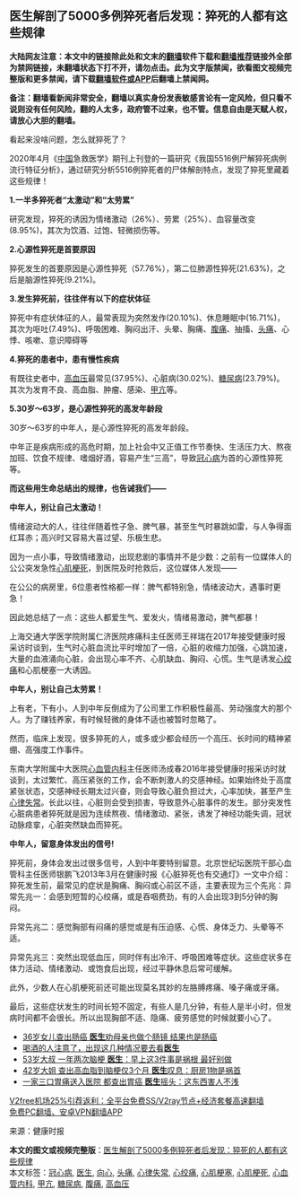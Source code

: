  <h2>医生解剖了5000多例猝死者后发现：猝死的人都有这些规律</h2> <p class="notice"><b>大陆网友注意：本文中的链接除此处和文末的<a href="https://github.com/bannedbook/fanqiang" >翻墙</a>软件下载和<a href="https://github.com/killgcd/justmysocks/blob/master/README.md">翻墙推荐</a>链接外全部为禁网链接，未翻墙状态下打不开，请勿点击。此为文字版禁闻，欲看图文视频完整版和更多禁闻，请下载<a href="https://github.com/bannedbook/fanqiang">翻墙软件或APP</a>后翻墙上禁闻网。</p><p>备注：翻墙看新闻非常安全，翻墙以真实身份发表敏感言论有一定风险，但只看不说则没有任何风险，翻的人太多，政府管不过来，也不管。信息自由是天赋人权，请放心大胆的翻墙。</b></p>  <div class="entry"> <p>看起来没啥问题，怎么就猝死了？</p> <p>2020年4月《<span class='wp_keywordlink_affiliate'><a href="https://www.bannedbook.org/" title="中国" target="_blank">中国</a></span>急救医学》期刊上刊登的一篇研究《我国5516例尸解猝死病例流行特征分析》，通过研究分析5516例猝死者的尸体解剖特点，发现了猝死里藏着这些规律！</p> <p><strong>1.一半多猝死者“太激动”和“太劳累”</strong></p> <p>研究发现，猝死的诱因为情绪激动（26%）、劳累（25%）、血容量改变(8.95%)，其次为饮酒、过饱、轻微损伤等。</p> <p><strong>2.心源性猝死是首要原因</strong></p> <p>猝死发生的首要原因是心源性猝死（57.76%），第二位肺源性猝死(21.63%)，之后是脑源性猝死(9.21%)。</p> <p><strong>3.发生猝死前，往往伴有以下的症状体征</strong></p>  <p>猝死中有症状体征的人，最常表现为突然发作(20.10%)、休息睡眠中(16.71%)，其次为呕吐(7.49%)、呼吸困难、胸闷出汗、头晕、胸痛、<a href="https://www.bannedbook.org/bnews/tag/%e8%85%b9%e7%97%9b/" class="st_tag internal_tag" rel="tag" title="标签 腹痛 下的日志">腹痛</a>、抽搐、<a href="https://www.bannedbook.org/bnews/tag/%e5%a4%b4%e7%97%9b/" class="st_tag internal_tag" rel="tag" title="标签 头痛 下的日志">头痛</a>、心悸、咳嗽、意识障碍等</p> <p><strong>4.猝死的患者中，患有慢性疾病</strong></p> <p>有既往史者中，<a href="https://www.bannedbook.org/bnews/tag/%e9%ab%98%e8%a1%80%e5%8e%8b/" class="st_tag internal_tag" rel="tag" title="标签 高血压 下的日志">高血压</a>最常见(37.95%)、心脏病(30.02%)、<a href="https://www.bannedbook.org/bnews/tag/%e7%b3%96%e5%b0%bf%e7%97%85/" class="st_tag internal_tag" rel="tag" title="标签 糖尿病 下的日志">糖尿病</a>(23.79%)。其次为发育不良、高血脂、肿瘤、感染、<a href="https://www.bannedbook.org/bnews/tag/%e7%94%b2%e4%ba%a2/" class="st_tag internal_tag" rel="tag" title="标签 甲亢 下的日志">甲亢</a>等。</p> <p><strong>5.30岁～63岁，是心源性猝死的高发年龄段</strong></p> <p>30岁～63岁的中年人，是心源性猝死的高发年龄段。</p> <p>中年正是疾病形成的高危时期，加上社会中又正值工作节奏快、生活压力大、熬夜加班、饮食不规律、嗜烟好酒，容易产生“三高”，导致<a href="https://www.bannedbook.org/bnews/tag/%E5%86%A0%E5%BF%83%E7%97%85/" class="st_tag internal_tag" rel="tag" title="标签 冠心病 下的日志">冠心病</a>为首的心源性猝死等。</p> <p><strong>而这些用生命总结出的规律，也告诫我们——</strong></p>  <p><strong>中年人，别让自己太激动！</strong></p> <p>情绪波动大的人，往往伴随着性子急、脾气暴，甚至生气时暴跳如雷，与人争得面红耳赤；高兴时又容易大喜过望、乐极生悲。</p> <p>因为一点小事，导致情绪激动，出现悲剧的事情并不是少数：之前有一位媒体人的公公突发急性<a href="https://www.bannedbook.org/bnews/tag/%e5%bf%83%e8%82%8c%e6%a2%97%e6%ad%bb/" class="st_tag internal_tag" rel="tag" title="标签 心肌梗死 下的日志">心肌梗死</a>，到医院及时抢救后，这位媒体人发现——</p> <p>在公公的病房里，6位患者性格都一样：脾气都特别急，情绪波动大，遇事时更急！</p> <p>因此她总结了一点：这些人都爱生气、爱发火，情绪易激动，脾气都暴！</p> <p>上海交通大学医学院附属仁济医院疼痛科主任医师王祥瑞在2017年接受健康时报采访时谈到，生气时心脏血流比平时增加了一倍，心脏的收缩力加强，心跳加速，大量的血液涌向心脏，会出现心率不齐、心肌缺血、胸闷、心慌。生气是诱发<a href="https://www.bannedbook.org/bnews/tag/%e5%bf%83%e7%bb%9e%e7%97%9b/" class="st_tag internal_tag" rel="tag" title="标签 心绞痛 下的日志">心绞痛</a>和心肌梗塞一大诱因。</p> <p><strong>中年人，别让自己太劳累！</strong></p>  <p>上有老，下有小，人到中年反倒成为了公司里工作积极性最高、劳动强度大的那个人。为了赚钱养家，有时候轻微的身体不适也被暂时忽略了。</p> <p>然而，临床上发现，很多猝死的人，或多或少都会经历一个高压、长时间的精神紧绷、高强度工作事件。</p> <p>东南大学附属中大医院<a href="https://www.bannedbook.org/bnews/tag/%e5%bf%83%e8%a1%80%e7%ae%a1%e5%86%85%e7%a7%91/" class="st_tag internal_tag" rel="tag" title="标签 心血管内科 下的日志">心血管内科</a>主任医师汤成春2016年接受健康时报采访时就谈到，太过繁忙、高压紧张的工作，会不断刺激人的交感神经。如果始终处于高度紧张状态，交感神经长期太过兴奋，则会导致心脏负担过大，心率加快，甚至产生<a href="https://www.bannedbook.org/bnews/tag/%e5%bf%83%e5%be%8b%e5%a4%b1%e5%b8%b8/" class="st_tag internal_tag" rel="tag" title="标签 心律失常 下的日志">心律失常</a>。长此以往，心脏则会受到损害，导致意外心脏事件的发生。部分突发性心脏病患者猝死就是因为连续熬夜、情绪激动、紧张，诱发了神经功能失调，冠状动脉痉挛，心脏突然缺血而猝死。</p> <p><strong>中年人，留意身体发出的信号!</strong></p> <p>猝死前，身体会发出过很多信号，人到中年要特别留意。北京世纪坛医院干部心血管科主任医师银鹏飞2013年3月在健康时报《心脏猝死也有交通灯》一文中介绍：猝死发生前，最常见的症状是胸痛、胸闷或心前区不适，主要表现为三个先兆：异常先兆一：会感到短暂的心绞痛，或是吞咽费劲，有的人会出现3到5分钟的胸闷。</p> <p>异常先兆二：感觉胸部有闷痛的感觉或是有压迫感、心慌、身体乏力、头晕等不适。</p> <p>异常先兆三：突然出现低血压，同时伴有出冷汗、呼吸困难等症状。这些症状多在体力活动、情绪激动、或饱食后出现，经过平静休息后常可缓解。</p>  <p>此外，少数人在心肌梗死前还可能出现莫名其妙的左胳膊疼痛、嗓子痛或牙痛。</p> <p>最后，这些症状发生的时间长短不固定，有些人是几分钟，有些人是半小时，但发病时间都不会很长。所以出现胸部不适、隐痛、疲劳感觉的时候就要小心了。</p> <ul class='op-related-articles' title='相关阅读'> <li><a href='https://www.bannedbook.org/bnews/health/20201209/1444451.html' target='_blank'>36岁女儿查出肠癌 <b>医生</b>劝母亲也做个肠镜 结果也是肠癌</a></li> <li><a href='https://www.bannedbook.org/bnews/comments/20201209/1444437.html' target='_blank'>喝酒的人注意了，出现这几种情况要去看<b>医生</b></a></li> <li><a href='https://www.bannedbook.org/bnews/health/20201208/1443992.html' target='_blank'>53岁大叔 一年两次脑梗 <b>医生</b>：早上这3件事是祸根 最好别做</a></li> <li><a href='https://www.bannedbook.org/bnews/lifebaike/20201208/1443973.html' target='_blank'>42岁大姐 查出高血脂到脑梗仅3个月 <b>医生</b>叹息：厨房1物是祸首</a></li> <li><a href='https://www.bannedbook.org/bnews/lifebaike/20201207/1443325.html' target='_blank'>一家三口胃痛送入医院 都查出胃癌 <b>医生</b>摇头：这东西害人不浅</a></li> </ul> <p class="texttj"> <a href="https://github.com/bannedbook/fanqiang/wiki/V2ray%E6%9C%BA%E5%9C%BA" target="_blank">V2free机场25%引荐返利：全平台免费SS/V2ray节点+经济套餐高速翻墙</a><br/> <a href="https://github.com/bannedbook/fanqiang/wiki/%E7%A6%81%E9%97%BB%E7%BD%91%E5%AE%89%E5%8D%93%E7%BF%BB%E5%A2%99%E6%96%B0%E9%97%BBAPP" target="_blank">免费PC翻墙、安卓VPN翻墙APP</a></p><p> 来源：健康时报 </p><a name='sharetosocial'></a>       <div><b>本文的图文或视频完整版</b>：<a href='https://www.bannedbook.org/bnews/health/20201209/1444691.html'>医生解剖了5000多例猝死者后发现：猝死的人都有这些规律</a></div>  </div><!--END ENTRY--> <div class="postfooter"> <div>本文标签：<a href="https://www.bannedbook.org/bnews/tag/%E5%86%A0%E5%BF%83%E7%97%85/" rel="tag">冠心病</a>, <a href="https://www.bannedbook.org/bnews/tag/%e5%8c%bb%e7%94%9f/" rel="tag">医生</a>, <a href="https://www.bannedbook.org/bnews/tag/%e5%90%91%e5%bf%83/" rel="tag">向心</a>, <a href="https://www.bannedbook.org/bnews/tag/%e5%a4%b4%e7%97%9b/" rel="tag">头痛</a>, <a href="https://www.bannedbook.org/bnews/tag/%e5%bf%83%e5%be%8b%e5%a4%b1%e5%b8%b8/" rel="tag">心律失常</a>, <a href="https://www.bannedbook.org/bnews/tag/%e5%bf%83%e7%bb%9e%e7%97%9b/" rel="tag">心绞痛</a>, <a href="https://www.bannedbook.org/bnews/tag/%E5%BF%83%E8%82%8C%E6%A2%97%E5%A1%9E/" rel="tag">心肌梗塞</a>, <a href="https://www.bannedbook.org/bnews/tag/%e5%bf%83%e8%82%8c%e6%a2%97%e6%ad%bb/" rel="tag">心肌梗死</a>, <a href="https://www.bannedbook.org/bnews/tag/%e5%bf%83%e8%a1%80%e7%ae%a1%e5%86%85%e7%a7%91/" rel="tag">心血管内科</a>, <a href="https://www.bannedbook.org/bnews/tag/%e7%94%b2%e4%ba%a2/" rel="tag">甲亢</a>, <a href="https://www.bannedbook.org/bnews/tag/%e7%b3%96%e5%b0%bf%e7%97%85/" rel="tag">糖尿病</a>, <a href="https://www.bannedbook.org/bnews/tag/%e8%85%b9%e7%97%9b/" rel="tag">腹痛</a>, <a href="https://www.bannedbook.org/bnews/tag/%e9%ab%98%e8%a1%80%e5%8e%8b/" rel="tag">高血压</a></div>  </div><!--END POSTFOOTER--> 